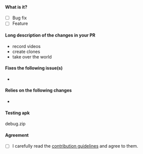 <!-- Hey there. Thank you so much for improving NewPipe. Please take a moment to fill out the following suggestion on how to structure this PR description. Having roughly the same layout helps everyone considerably :)

Also make sure to check your code style, the test worklflow will fail if you have issues. You have to run runCheckstyle task from app/build.gradle.
To do that, go in android studio to in build.gradle (Module: app), and click on the run button for the task runCheckStyle.
Alternatively, go to the root of NewPipe and do ./gradlew runCheckstyle.
-->

#### What is it?
- [ ] Bug fix
- [ ] Feature

#### Long description of the changes in your PR
<!-- While bullet points are the norm in this section, feel free to write a text instead if you can't fit it in a list -->
- record videos
- create clones
- take over the world

#### Fixes the following issue(s)
<!-- Also add reddit or other links which are relevant to your change. -->
- 

#### Relies on the following changes
<!-- Delete this if it doesn't apply to you. -->
- 

#### Testing apk
<!-- Ensure that you have your changes on a new branch which has a meaningful name. This name will be used as a suffix for the app ID to allow installing and testing multiple versions of NewPipe. Do NOT name your branches like "patch-0" and "feature-1". For example, if your PR implements a bug fix for comments, an appropriate branch name would be "commentfix". -->
debug.zip

#### Agreement
- [ ] I carefully read the [contribution guidelines](https://github.com/TeamNewPipe/NewPipe/blob/HEAD/.github/CONTRIBUTING.md) and agree to them.
